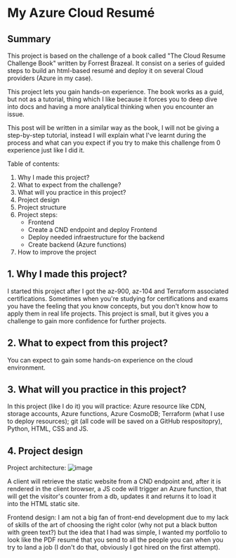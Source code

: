 # My Azure Cloud Resumé
## Summary
This project is based on the challenge of a book called "The Cloud Resume Challenge Book" written by Forrest Brazeal. It consist on a series of guided steps to build an html-based resumé and deploy it on several Cloud providers (Azure in my case).

This project lets you gain hands-on experience. 
The book works as a guid, but not as a tutorial, thing which I like because it forces you to deep dive into docs and having a more analytical thinking when you encounter an issue.

This post will be written in a similar way as the book, I will not be giving a step-by-step tutorial, instead I will explain what I've learnt during the process and what can you expect if you try to make this challenge from 0 experience just like I did it.

<p>Table of contents:</p>
<ol>
    <li>Why I made this project?</li>
    <li>What to expect from the challenge?</li>
    <li>What will you practice in this project?</li>
    <li>Project design</li>
    <li>Project structure</li>
    <li>
        Project steps:
        <ul>
            <li>Frontend</li>
            <li>Create a CND endpoint and deploy Frontend</li>
            <li>Deploy needed infraestructure for the backend</li>
            <li>Create backend (Azure functions)</li>
        </ul>
    </li>
    <li>How to improve the project</li>
</ol>

## 1. Why I made this project?
I started this project after I got the az-900, az-104 and Terraform associated certifications.
Sometimes when you're studying for certifications and exams you have the feeling that you know concepts, but you don't know how to apply them in real life projects. This project is small, but it gives you a challenge to gain more confidence for further projects.

## 2. What to expect from this project?
You can expect to gain some hands-on experience on the cloud environment.

## 3. What will you practice in this project?
In this project (like I do it) you will practice: Azure resource like CDN, storage accounts, Azure functions, Azure CosmoDB; Terraform (what I use to deploy resources); git (all code will be saved on a GitHub respositopry), Python, HTML, CSS and JS.

## 4. Project design
Project architecture:
![image](https://github.com/isaacvergara/azure-cloud-resume/assets/65440371/b5cf126b-8e72-4934-aebb-854a54c72c50)

A client will retrieve the static website from a CND endpoint and, after it is rendered in the client browser, a JS code will trigger an Azure function, that will get the visitor's counter from a db, updates it and returns it to load it into the HTML static site.

Frontend design:
I am not a big fan of front-end development due to my lack of skills of the art of choosing the right color (why not put a black button with green text?) but the idea that I had was simple, I wanted my portfolio to look like the PDF resumé that you send to all the people you can when you try to land a job (I don't do that, obviously I got hired on the first attempt).




